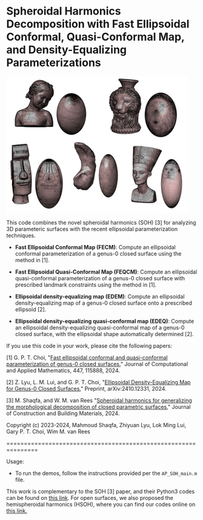 # Spheroidal Harmonics Decomposition with Fast Ellipsoidal Conformal, Quasi-Conformal Map, and Density-Equalizing Parameterizations

<img src = "https://github.com/garyptchoi/ellipsoidal-map/blob/main/cover.png" height="360" />

This code combines the novel spheroidal harmonics (SOH) [3] for analyzing 3D parameteric surfaces with the recent ellipsoidal parameterization techniques.

* **Fast Ellipsoidal Conformal Map (FECM)**: Compute an ellipsoidal conformal parameterization of a genus-0 closed surface using the method in [1].

* **Fast Ellipsoidal Quasi-Conformal Map (FEQCM)**: Compute an ellipsoidal quasi-conformal parameterization of a genus-0 closed surface with prescribed landmark constraints using the method in [1].

* **Ellipsoidal density-equalizing map (EDEM)**: Compute an ellipsoidal density-equalizing map of a genus-0 closed surface onto a prescribed ellipsoid [2].

* **Ellipsoidal density-equalizing quasi-conformal map (EDEQ)**: Compute an ellipsoidal density-equalizing quasi-conformal map of a genus-0 closed surface, with the ellipsoidal shape automatically determined [2].

If you use this code in your work, please cite the following papers:

[1] G. P. T. Choi, 
    "[Fast ellipsoidal conformal and quasi-conformal parameterization of genus-0 closed surfaces.](https://doi.org/10.1016/j.cam.2024.115888)"
    Journal of Computational and Applied Mathematics, 447, 115888, 2024.

[2] Z. Lyu, L. M. Lui, and G. P. T. Choi, "[Ellipsoidal Density-Equalizing Map for Genus-0 Closed Surfaces.](https://arxiv.org/pdf/2410.12331)" Preprint, arXiv:2410.12331, 2024.

[3] M. Shaqfa, and W. M. van Rees "[Spheroidal harmonics for generalizing the morphological decomposition of closed parametric surfaces.](https://arxiv.org/abs/2407.03350)"
    Journal of Construction and Building Materials, 2024.



Copyright (c) 2023-2024, Mahmoud Shaqfa, Zhiyuan Lyu, Lok Ming Lui, Gary P. T. Choi, Wim M. van Rees

===============================================================

Usage:
* To run the demos, follow the instructions provided per the `AP_SOH_main.m` file.

This work is complementary to the SOH [3] paper, and their Python3 codes can be found on [this link](https://github.com/msshaqfa/spheroidal-harmonics). For open surfaces, we also proposed the hemispheroidal harmonics (HSOH), where you can find our codes online on [this link.](https://github.com/msshaqfa/hemispheroidal-harmonics)
